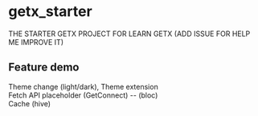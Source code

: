 # getx_starter

THE STARTER GETX PROJECT FOR LEARN GETX (ADD ISSUE FOR HELP ME IMPROVE IT)

## Feature demo

Theme change (light/dark), Theme extension  <br>
Fetch API placeholder (GetConnect) -- (bloc)  <br>
Cache (hive)   <br>
